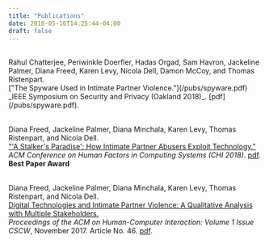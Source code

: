 ```yaml
---
title: "Publications"
date: 2018-05-16T14:25:44-04:00
draft: false
---
```

<br>
Rahul Chatterjee, Periwinkle Doerfler, Hadas Orgad, Sam Havron, Jackeline
Palmer, Diana Freed, Karen Levy, Nicola Dell, Damon McCoy, and Thomas
Ristenpart.<br>
["The Spyware Used in Intimate Partner Violence."](/pubs/spyware.pdf)<br>
_IEEE Symposium on Security and Privacy (Oakland 2018)_. [pdf](/pubs/spyware.pdf).
<br><br>

Diana Freed, Jackeline Palmer, Diana Minchala, Karen Levy, Thomas Ristenpart,
  and Nicola Dell.<br>
["'A Stalker's Paradise': How Intimate Partner Abusers Exploit
Technology."](/pubs/stalkers-paradise-intimate.pdf)<br>
_ACM Conference on Human Factors in Computing Systems (CHI 2018)_.
 [pdf](/pubs/stalkers-paradise-intimate.pdf). <br>
**Best Paper Award**
<br><br>

Diana Freed, Jackeline Palmer, Diana Minchala, Karen Levy, Thomas Ristenpart,
and Nicola Dell. <br>
[Digital Technologies and Intimate Partner Violence: A Qualitative Analysis with
Multiple Stakeholders.](/pubs/a046-freed.pdf)<br>
_Proceedings of the ACM on Human-Computer Interaction: Volume 1 Issue CSCW_,
November 2017. Article No. 46. [pdf](/pubs/a046-freed.pdf).

